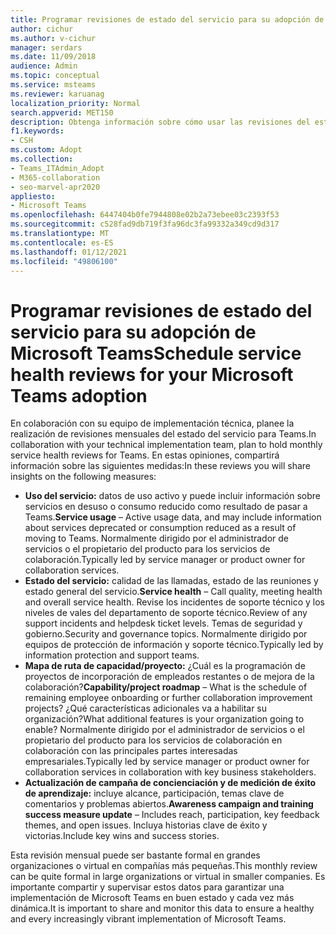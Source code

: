 ```yaml
---
title: Programar revisiones de estado del servicio para su adopción de Microsoft Teams
author: cichur
ms.author: v-cichur
manager: serdars
ms.date: 11/09/2018
audience: Admin
ms.topic: conceptual
ms.service: msteams
ms.reviewer: karuanag
localization_priority: Normal
search.appverid: MET150
description: Obtenga información sobre cómo usar las revisiones del estado del servicio en su adopción de Teams para compartir información sobre el uso, el estado, la capacidad/plan del proyecto y otras actualizaciones.
f1.keywords:
- CSH
ms.custom: Adopt
ms.collection:
- Teams_ITAdmin_Adopt
- M365-collaboration
- seo-marvel-apr2020
appliesto:
- Microsoft Teams
ms.openlocfilehash: 6447404b0fe7944808e02b2a73ebee03c2393f53
ms.sourcegitcommit: c528fad9db719f3fa96dc3fa99332a349cd9d317
ms.translationtype: MT
ms.contentlocale: es-ES
ms.lasthandoff: 01/12/2021
ms.locfileid: "49806100"
---
```

# <a name="schedule-service-health-reviews-for-your-microsoft-teams-adoption"></a><span data-ttu-id="c6401-103">Programar revisiones de estado del servicio para su adopción de Microsoft Teams</span><span class="sxs-lookup"><span data-stu-id="c6401-103">Schedule service health reviews for your Microsoft Teams adoption</span></span>

<span data-ttu-id="c6401-104">En colaboración con su equipo de implementación técnica, planee la realización de revisiones mensuales del estado del servicio para Teams.</span><span class="sxs-lookup"><span data-stu-id="c6401-104">In collaboration with your technical implementation team, plan to hold monthly service health reviews for Teams.</span></span> <span data-ttu-id="c6401-105">En estas opiniones, compartirá información sobre las siguientes medidas:</span><span class="sxs-lookup"><span data-stu-id="c6401-105">In these reviews you will share insights on the following measures:</span></span>

- <span data-ttu-id="c6401-106">**Uso del servicio:** datos de uso activo y puede incluir información sobre servicios en desuso o consumo reducido como resultado de pasar a Teams.</span><span class="sxs-lookup"><span data-stu-id="c6401-106">**Service usage** – Active usage data, and may include information about services deprecated or consumption reduced as a result of moving to Teams.</span></span> <span data-ttu-id="c6401-107">Normalmente dirigido por el administrador de servicios o el propietario del producto para los servicios de colaboración.</span><span class="sxs-lookup"><span data-stu-id="c6401-107">Typically led by service manager or product owner for collaboration services.</span></span>
- <span data-ttu-id="c6401-108">**Estado del servicio:** calidad de las llamadas, estado de las reuniones y estado general del servicio.</span><span class="sxs-lookup"><span data-stu-id="c6401-108">**Service health** – Call quality, meeting health and overall service health.</span></span> <span data-ttu-id="c6401-109">Revise los incidentes de soporte técnico y los niveles de vales del departamento de soporte técnico.</span><span class="sxs-lookup"><span data-stu-id="c6401-109">Review of any support incidents and helpdesk ticket levels.</span></span> <span data-ttu-id="c6401-110">Temas de seguridad y gobierno.</span><span class="sxs-lookup"><span data-stu-id="c6401-110">Security and governance topics.</span></span> <span data-ttu-id="c6401-111">Normalmente dirigido por equipos de protección de información y soporte técnico.</span><span class="sxs-lookup"><span data-stu-id="c6401-111">Typically led by information protection and support teams.</span></span> 
- <span data-ttu-id="c6401-112">**Mapa de ruta de capacidad/proyecto:** ¿Cuál es la programación de proyectos de incorporación de empleados restantes o de mejora de la colaboración?</span><span class="sxs-lookup"><span data-stu-id="c6401-112">**Capability/project roadmap** – What is the schedule of remaining employee onboarding or further collaboration improvement projects?</span></span> <span data-ttu-id="c6401-113">¿Qué características adicionales va a habilitar su organización?</span><span class="sxs-lookup"><span data-stu-id="c6401-113">What additional features is your organization going to enable?</span></span> <span data-ttu-id="c6401-114">Normalmente dirigido por el administrador de servicios o el propietario del producto para los servicios de colaboración en colaboración con las principales partes interesadas empresariales.</span><span class="sxs-lookup"><span data-stu-id="c6401-114">Typically led by service manager or product owner for collaboration services in collaboration with key business stakeholders.</span></span>
- <span data-ttu-id="c6401-115">**Actualización de campaña de concienciación y de medición de éxito de aprendizaje:** incluye alcance, participación, temas clave de comentarios y problemas abiertos.</span><span class="sxs-lookup"><span data-stu-id="c6401-115">**Awareness campaign and training success measure update** – Includes reach, participation, key feedback themes, and open issues.</span></span> <span data-ttu-id="c6401-116">Incluya historias clave de éxito y victorias.</span><span class="sxs-lookup"><span data-stu-id="c6401-116">Include key wins and success stories.</span></span> 

<span data-ttu-id="c6401-117">Esta revisión mensual puede ser bastante formal en grandes organizaciones o virtual en compañías más pequeñas.</span><span class="sxs-lookup"><span data-stu-id="c6401-117">This monthly review can be quite formal in large organizations or virtual in smaller companies.</span></span> <span data-ttu-id="c6401-118">Es importante compartir y supervisar estos datos para garantizar una implementación de Microsoft Teams en buen estado y cada vez más dinámica.</span><span class="sxs-lookup"><span data-stu-id="c6401-118">It is important to share and monitor this data to ensure a healthy and every increasingly vibrant implementation of Microsoft Teams.</span></span> 

